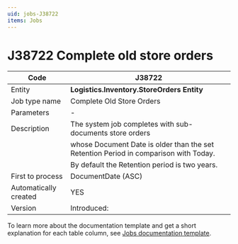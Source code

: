 ```yaml
---
uid: jobs-J38722
items: Jobs
---
```


# J38722 Complete old store orders

| Code                  | J38722                                                      |
| --------------------- | ------------------------------------------------------------|
| Entity                | **Logistics.Inventory.StoreOrders Entity**                  |
| Job type name         | Complete Old Store Orders                                   |
| Parameters            | \-                                                          |
| Description           | The system job completes with sub-documents store orders    |
|                       | whose Document Date is older than the set Retention Period in comparison with Today.|
|                       | By default the Retention period is two years.|
| First to process      | DocumentDate (ASC)                                          |
| Automatically created | YES                                                         |
| Version               | Introduced:                                                 |

To learn more about the documentation template and get a short explanation for each table column, see [Jobs documentation template](template.md).

